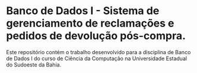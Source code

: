 # Banco de Dados I - Sistema de gerenciamento de reclamações e pedidos de devolução pós-compra.

Este repositório contém o trabalho desenvolvido para a disciplina de Banco de Dados I do curso de Ciência da Computação na Universidade Estadual do Sudoeste da Bahia. 
